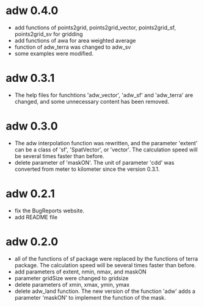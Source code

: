 # adw 0.4.0
-   add functions of points2grid, points2grid_vector, points2grid_sf, points2grid_sv for gridding
-   add functions of awa for area weighted average
-   function of adw_terra was changed to adw_sv
-   some examples were modified.


# adw 0.3.1
-   The help files for funchtions 'adw_vector', 'adw_sf' and 'adw_terra' are changed, and some unnecessary content has been removed.

# adw 0.3.0
-   The adw interpolation function was rewritten, and the parameter 'extent' can be a class of 'sf', 'SpatVector', or 'vector'. The calculation speed will be several times faster than before.
-   delete parameter of 'maskON'. The unit of parameter 'cdd' was converted from meter to kilometer since the version 0.3.1.

# adw 0.2.1

-   fix the BugReports website.
-   add README file

# adw 0.2.0

-   all of the functions of sf package were replaced by the functions of terra package. The calculation speed will be several times faster than before.
-   add parameters of extent, nmin, nmax, and maskON
-   parameter gridSize were changed to gridsize
-   delete parameters of xmin, xmax, ymin, ymax
-   delete adw_land function. The new version of the function 'adw' adds a parameter 'maskON' to implement the function of the mask.